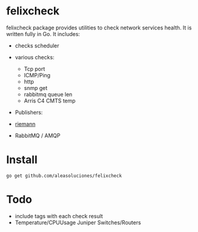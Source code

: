 felixcheck
==========

felixcheck package provides utilities to check network services health. It is written fully in Go. 
It includes:
 * checks scheduler
 * various checks:
   * Tcp port
   * ICMP/Ping
   * http
   * snmp get
   * rabbitmq queue len
   * Arris C4 CMTS temp

 * Publishers:
  * [riemann](http://riemann.io/)
  * RabbitMQ / AMQP

Install
=======

```
go get github.com/aleasoluciones/felixcheck
```

Todo
====
 * include tags with each check result
 * Temperature/CPUUsage Juniper Switches/Routers

